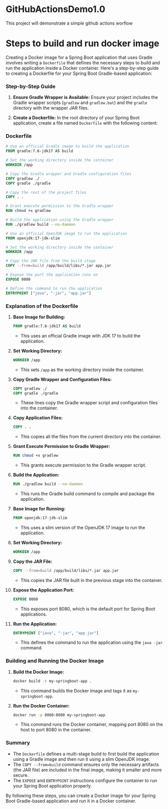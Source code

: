 # GitHubActionsDemo1.0
This project will demonstrate a simple github actions worflow

# Steps to build and run docker image
Creating a Docker image for a Spring Boot application that uses Gradle involves writing a `Dockerfile` that defines the necessary steps to build and run the application inside a Docker container. Here's a step-by-step guide to creating a Dockerfile for your Spring Boot Gradle-based application:

### Step-by-Step Guide

1. **Ensure Gradle Wrapper is Available:**
   Ensure your project includes the Gradle wrapper scripts (`gradlew` and `gradlew.bat`) and the `gradle` directory with the wrapper JAR files.

2. **Create a Dockerfile:**
   In the root directory of your Spring Boot application, create a file named `Dockerfile` with the following content:

### Dockerfile

```dockerfile
# Use an official Gradle image to build the application
FROM gradle:7.6-jdk17 AS build

# Set the working directory inside the container
WORKDIR /app

# Copy the Gradle wrapper and Gradle configuration files
COPY gradlew ./
COPY gradle ./gradle

# Copy the rest of the project files
COPY . .

# Grant execute permission to the Gradle wrapper
RUN chmod +x gradlew

# Build the application using the Gradle wrapper
RUN ./gradlew build --no-daemon

# Use an official OpenJDK image to run the application
FROM openjdk:17-jdk-slim

# Set the working directory inside the container
WORKDIR /app

# Copy the JAR file from the build stage
COPY --from=build /app/build/libs/*.jar app.jar

# Expose the port the application runs on
EXPOSE 8080

# Define the command to run the application
ENTRYPOINT ["java", "-jar", "app.jar"]
```

### Explanation of the Dockerfile

1. **Base Image for Building:**
   ```dockerfile
   FROM gradle:7.6-jdk17 AS build
   ```
    - This uses an official Gradle image with JDK 17 to build the application.

2. **Set Working Directory:**
   ```dockerfile
   WORKDIR /app
   ```
    - This sets `/app` as the working directory inside the container.

3. **Copy Gradle Wrapper and Configuration Files:**
   ```dockerfile
   COPY gradlew ./
   COPY gradle ./gradle
   ```
    - These lines copy the Gradle wrapper script and configuration files into the container.

4. **Copy Application Files:**
   ```dockerfile
   COPY . .
   ```
    - This copies all the files from the current directory into the container.

5. **Grant Execute Permission to Gradle Wrapper:**
   ```dockerfile
   RUN chmod +x gradlew
   ```
    - This grants execute permission to the Gradle wrapper script.

6. **Build the Application:**
   ```dockerfile
   RUN ./gradlew build --no-daemon
   ```
    - This runs the Gradle build command to compile and package the application.

7. **Base Image for Running:**
   ```dockerfile
   FROM openjdk:17-jdk-slim
   ```
    - This uses a slim version of the OpenJDK 17 image to run the application.

8. **Set Working Directory:**
   ```dockerfile
   WORKDIR /app
   ```

9. **Copy the JAR File:**
   ```dockerfile
   COPY --from=build /app/build/libs/*.jar app.jar
   ```
    - This copies the JAR file built in the previous stage into the container.

10. **Expose the Application Port:**
    ```dockerfile
    EXPOSE 8080
    ```
    - This exposes port 8080, which is the default port for Spring Boot applications.

11. **Run the Application:**
    ```dockerfile
    ENTRYPOINT ["java", "-jar", "app.jar"]
    ```
    - This defines the command to run the application using the `java -jar` command.

### Building and Running the Docker Image

1. **Build the Docker Image:**
   ```sh
   docker build -t my-springboot-app .
   ```
    - This command builds the Docker image and tags it as `my-springboot-app`.

2. **Run the Docker Container:**
   ```sh
   docker run -p 8080:8080 my-springboot-app
   ```
    - This command runs the Docker container, mapping port 8080 on the host to port 8080 in the container.

### Summary

- The `Dockerfile` defines a multi-stage build to first build the application using a Gradle image and then run it using a slim OpenJDK image.
- The `COPY --from=build` command ensures only the necessary artifacts (the JAR file) are included in the final image, making it smaller and more secure.
- The `EXPOSE` and `ENTRYPOINT` instructions configure the container to run your Spring Boot application properly.

By following these steps, you can create a Docker image for your Spring Boot Gradle-based application and run it in a Docker container.
